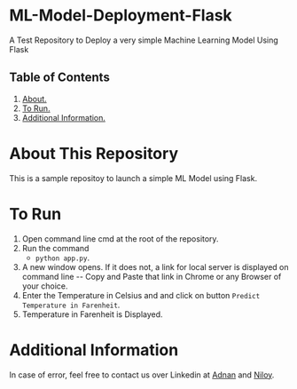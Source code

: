 # ML-Model-Deployment-Flask
A Test Repository to Deploy a very simple Machine Learning Model Using Flask


## Table of Contents
1. [ About. ](#about)
2. [ To Run. ](#run)
3. [ Additional Information. ](#info)


<a name="about"></a>
# About This Repository
This is a sample repositoy to launch a simple ML Model using Flask.

<a name="run"></a>
# To Run
1.  Open command line cmd at the root of the repository.
2.  Run the command
    - `python app.py`.
3. A new window opens. If it does not, a link for local server is displayed on command line -- Copy and Paste that link in Chrome or any Browser of your choice.
4. Enter the Temperature in Celsius and and click on button `Predict Temperature in Farenheit`.
5. Temperature in Farenheit is Displayed.

<a name="info"></a>
# Additional Information
In case of error, feel free to contact us over Linkedin at [Adnan](https://www.linkedin.com/in/adnan-karol-aa1666179/) and [Niloy](https://www.linkedin.com/in/niloy-chakraborty/).